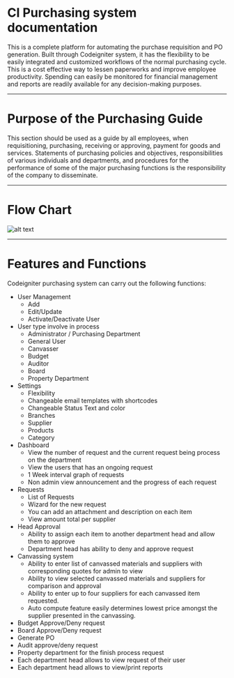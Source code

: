 # CI Purchasing system documentation

This is a complete platform for automating the purchase requisition and PO generation. Built through Codeigniter system, it has the flexibility to be easily integrated and customized workflows of the normal purchasing cycle.  This is a cost effective way to lessen paperworks and improve employee productivity. Spending can easily be monitored  for financial management and reports are readily available for any decision-making purposes.

---
# Purpose of the Purchasing Guide
This section should be used as a guide by all employees, when requisitioning, purchasing, receiving or approving, payment for goods and services. Statements of purchasing policies and objectives, responsibilities of various individuals and departments, and procedures for the performance of some of the major purchasing functions is the responsibility of the company to disseminate.

---
# Flow Chart


![alt text](http://54.152.61.40/docs/purchasing/assets/images/CI%20Purchasing%20process%20flow%20chart.png)

---
# Features and Functions

Codeigniter purchasing system can carry out the following functions:

- User Management
	- Add
	- Edit/Update
	- Activate/Deactivate User
- User type involve in process
	- Administrator / Purchasing Department
	- General User
	- Canvasser
	- Budget
	- Auditor
	- Board
	- Property Department
- Settings
	- Flexibility
	- Changeable email templates with shortcodes
	- Changeable Status Text and color
	- Branches
	- Supplier
	- Products
	- Category
- Dashboard
	- View the number of request and the current request being process on the department
	- View the users that has an ongoing request
	- 1 Week interval graph of requests
	- Non admin view announcement and the progress of each request
- Requests
	- List of Requests
	- Wizard for the new request
	- You can add an attachment and description on each item
	- View amount total per supplier
- Head Approval
	- Ability to assign each item to another department head and allow them to approve
	- Department head has ability to deny and approve request
- Canvassing system
	- Ability to enter list of canvassed materials and suppliers with corresponding quotes for admin to view
	- Ability to view selected canvassed materials and suppliers for comparison and approval
	- Ability to enter up to four suppliers for each canvassed item requested.
	- Auto compute feature easily determines lowest price amongst the supplier presented in the canvassing.
- Budget Approve/Deny request
- Board Approve/Deny request
- Generate PO
- Audit approve/deny request
- Property department for the finish process request
- Each department head allows to view request of their user
- Each department head allows to view/print reports